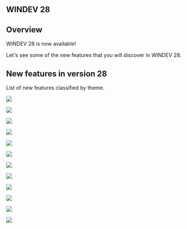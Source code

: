 
## WINDEV 28
			



<a name="NOTE1"></a>
<a name="NOTE1_1"></a>


## Overview
<a name="overview_ELTTEXTE000101"></a>
WINDEV 28 is now available! 

Let's see some of the new features that you will discover in WINDEV 28.

<a name="NOTE2"></a>
<a name="NOTE2_1"></a>




## New features in version 28
<a name="new_features_version_docparamversion_2c41ab7e9464491180758fe5a3101667"></a>
List of new features classified by theme. 

![](https://doc.pcsoft.fr/en-US/images/image.awp?langid=3&name=WD-01.gif)

![](https://doc.pcsoft.fr/en-US/images/image.awp?langid=3&name=WD-02.gif)

![](https://doc.pcsoft.fr/en-US/images/image.awp?langid=3&name=WD-03.gif)

![](https://doc.pcsoft.fr/en-US/images/image.awp?langid=3&name=WD-04.gif)

![](https://doc.pcsoft.fr/en-US/images/image.awp?langid=3&name=WD-05.gif)

![](https://doc.pcsoft.fr/en-US/images/image.awp?langid=3&name=WD-06.gif)

![](https://doc.pcsoft.fr/en-US/images/image.awp?langid=3&name=WD-07.gif)

![](https://doc.pcsoft.fr/en-US/images/image.awp?langid=3&name=WD-08.gif)

![](https://doc.pcsoft.fr/en-US/images/image.awp?langid=3&name=WD-09.gif)

![](https://doc.pcsoft.fr/en-US/images/image.awp?langid=3&name=WD-10.gif)

![](https://doc.pcsoft.fr/en-US/images/image.awp?langid=3&name=WD-11.gif)

![](https://doc.pcsoft.fr/en-US/images/image.awp?langid=3&name=WD-12.gif)



